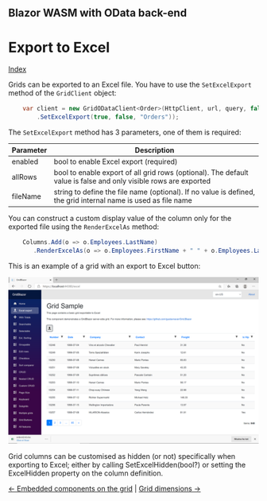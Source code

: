 ## Blazor WASM with OData back-end

# Export to Excel

[Index](Documentation.md)

Grids can be exported to an Excel file. You have to use the ```SetExcelExport``` method of the ```GridClient``` object:
 
```c#
    var client = new GridODataClient<Order>(HttpClient, url, query, false, "ordersGrid", columns, 10)
        .SetExcelExport(true, false, "Orders"));
```

The ```SetExcelExport``` method has 3 parameters, one of them is required:

Parameter | Description
--------- | -----------
enabled | bool to enable Excel export (required)
allRows | bool to enable export of all grid rows (optional). The default value is false and only visible rows are exported
fileName | string to define the file name (optional). If no value is defined, the grid internal name is used as file name

You can construct a custom display value of the column only for the exported file using the ```RenderExcelAs``` method:

```c#
    Columns.Add(o => o.Employees.LastName)
       .RenderExcelAs(o => o.Employees.FirstName + " " + o.Employees.LastName)
```

This is an example of a grid with an export to Excel button:

![](../images/Excel.png)

Grid columns can be customised as hidden (or not) specifically when exporting to Excel; either by calling SetExcelHidden(bool?) or setting the ExcelHidden property on the column definition.

[<- Embedded components on the grid](Embedded_components.md) | [Grid dimensions ->](Grid_dimensions.md)
